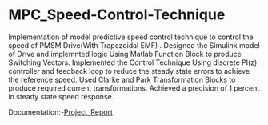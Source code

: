 # MPC_Speed-Control-Technique
Implementation of model predictive speed control technique to control the speed of PMSM Drive(With Trapezoidal EMF) .
Designed the Simulink model of Drive and implemnted logic Using Matlab Function Block to produce Switching Vectors.
Implemented the Control Technique Using  discrete PI(z) controller and feedback loop to reduce the steady state errors to achieve the reference speed.
Used Clarke and Park Transformation Blocks to produce required current transformations.
Achieved a precision of 1 percent in steady state speed response.

Documentation:-[Project_Report](https://docs.google.com/document/d/1PjzgdTqjYryNMx3FeTh6kYRnFnHrTfagwOG5zXAGKU4/edit?usp=sharing)

